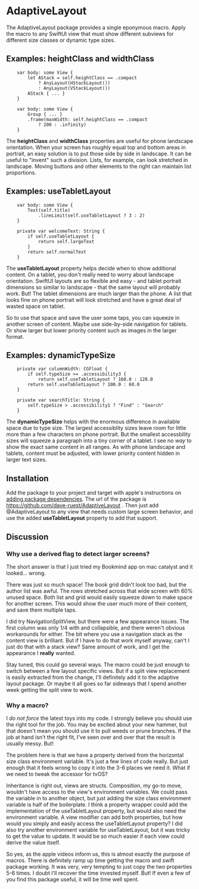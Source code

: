 # AdaptiveLayout

The AdaptiveLayout package provides a single eponymous macro. Apply the macro to any SwiftUI view that must show different subviews for different size classes or dynamic type sizes. 

## Examples: heightClass and widthClass

```
    var body: some View {
        let AStack = self.heightClass == .compact
            ? AnyLayout(HStackLayout())
            : AnyLayout(VStackLayout())
        AStack { ... }
    }
```

```
    var body: some View {
        Group { ... }                            
        .frame(maxWidth: self.heightClass == .compact
            ? 200 : .infinity)
    }
```

The **heightClass** and **widthClass** properties are useful for phone landscape orientation. When your screen has roughly equal top and bottom areas in portrait, an easy solution is to put those side by side in landscape. It can be useful to "invent" such a division. Lists, for example, can look stretched in landscape. Moving buttons and other elements to the right can maintain list proportions.  

## Examples: useTabletLayout
```
    var body: some View {
        Text(self.title)
            .lineLimit(self.useTabletLayout ? 3 : 2)
    }
```

```
    private var welcomeText: String {
        if self.useTabletLayout {
            return self.largeText
        }
        return self.normalText
    }
```

The **useTabletLayout** property helps decide when to show additional content. On a tablet, you don't really need to worry about landscape orientation. SwiftUI layouts are so flexible and easy - and tablet portrait dimensions so similar to landscape - that the same layout will probably work. But! The tablet dimensions are much larger than the phone. A list that looks fine on phone portrait will look stretched and have a great deal of wasted space on tablet.

So to use that space and save the user some taps, you can squeeze in another screen of content. Maybe use side-by-side navigation for tablets. Or show larger but lower priority content such as images in the larger format. 

## Examples: dynamicTypeSize
```
    private var columnWidth: CGFloat {
        if self.typeSize >= .accessibility3 {
            return self.useTabletLayout ? 160.0 : 120.0
        return self.useTabletLayout ? 100.0 : 60.0
    }
```

```
    private var searchTitle: String {
        self.typeSize > .accessibility1 ? "Find" : "Search"
    }
```

The **dynamicTypeSize** helps with the enormous difference in available space due to type size. The largest accessiblity sizes leave room for little more than a few characters on phone portrait. But the smallest accessbility sizes will squeeze a paragraph into a tiny corner of a tablet. I see *no way* to show the exact same content in all ranges. As with phone landscape and tablets, content must be adjusted, with lower priority content hidden in larger text sizes.

## Installation

Add the package to your project and target with apple's instructions on [adding package dependencies](https://developer.apple.com/documentation/xcode/adding-package-dependencies-to-your-app). The url of the package is https://github.com/dave-ruest/AdaptiveLayout . Then just add @AdaptiveLayout to any view that needs custom large screen behavior, and use the added **useTabletLayout** property to add that support.  

## Discussion

### Why use a derived flag to detect larger screens?

The short answer is that I just tried my Bookmind app on mac catalyst and it looked... wrong. 

There was just so much space! The book grid didn't look too bad, but the author list was awful. The rows stretched across that wide screen with 60% unused space. Both list and grid would easily squeeze down to make space for another screen. This would show the user much more of their content, and save them multiple taps. 

I did try NavigationSplitView, but there were a few appearance issues. The first column was only 1/4 with and collapsible, and there weren't obvious workarounds for either. The bit where you use a navigation stack as the content view is brilliant. But if I have to do that work myself anyway, can't I just do that with a stack view? Same amount of work, and I get the appearance I **really** wanted.

Stay tuned, this could go several ways. The macro could be just enough to switch between a few layout specific views. But if a split view replacement is easily extracted from the change, I'll definitely add it to the adaptive layout package. Or maybe it all goes so far sideways that I spend another week getting the split view to work. 

### Why a macro?

I *do not force* the latest toys into my code. I strongly believe you should use the right tool for the job. You may be excited about your new hammer, but that doesn't mean you should use it to pull weeds or prune branches. If the job at hand isn't the right fit, I've seen over and over that the result is usually messy. But!

The problem here is that we have a property derived from the horizontal size class environment variable. It's just a few lines of code really. But just enough that it feels wrong to copy it into the 3-6 places we need it. What if we need to tweak the accessor for tvOS? 

Inheritance is right out, views are structs. Composition, my go-to move, wouldn't have access to the view's environment variables. We could pass the variable in to another object, but just adding the size class environment variable is half of the boilerplate. I think a property wrapper could add the implementation of the useTabletLayout property, but would also need the environment variable. A view modifier can add both properties, but how would you simply and easily access the useTabletLayout property? I did also try another environment variable for useTabletLayout, but it was tricky to get the value to update. It would be so much easier if each view could derive the value itself.

So yes, as the apple videos inform us, this is almost exactly the purpose of macros. There is definitely ramp up time getting the macro and swift package working. It was very, very tempting to just copy the two properties 5-6 times. I doubt I'll recover the time invested myself. But! If even a few of you find this package useful, it will be time well spent. 
